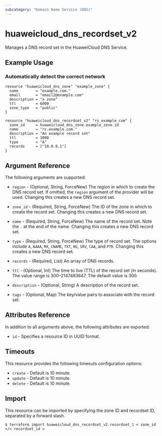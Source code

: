 ```yaml
---
subcategory: "Domain Name Service (DNS)"
---
```


# huaweicloud_dns_recordset_v2

Manages a DNS record set in the HuaweiCloud DNS Service.

## Example Usage

### Automatically detect the correct network

```hcl
resource "huaweicloud_dns_zone" "example_zone" {
  name        = "example.com."
  email       = "email2@example.com"
  description = "a zone"
  ttl         = 6000
  zone_type   = "public"
}

resource "huaweicloud_dns_recordset_v2" "rs_example_com" {
  zone_id     = huaweicloud_dns_zone.example_zone.id
  name        = "rs.example.com."
  description = "An example record set"
  ttl         = 3000
  type        = "A"
  records     = ["10.0.0.1"]
}
```

## Argument Reference

The following arguments are supported:

* `region` - (Optional, String, ForceNew) The region in which to create the DNS record set. If omitted, the `region`
  argument of the provider will be used. Changing this creates a new DNS record set.

* `zone_id` - (Required, String, ForceNew) The ID of the zone in which to create the record set. Changing this creates a
  new DNS record set.

* `name` - (Required, String, ForceNew) The name of the record set. Note the `.` at the end of the name. Changing this
  creates a new DNS record set.

* `type` - (Required, String, ForceNew) The type of record set. The options include `A`, `AAAA`, `MX`,
  `CNAME`, `TXT`, `NS`, `SRV`, `CAA`, and `PTR`. Changing this creates a new DNS record set.

* `records` - (Required, List) An array of DNS records.

* `ttl` - (Optional, Int) The time to live (TTL) of the record set (in seconds). The value range is 300–2147483647. The
  default value is 300.

* `description` - (Optional, String) A description of the record set.

* `tags` - (Optional, Map) The key/value pairs to associate with the record set.

## Attributes Reference

In addition to all arguments above, the following attributes are exported:

* `id` - Specifies a resource ID in UUID format.

## Timeouts

This resource provides the following timeouts configuration options:

* `create` - Default is 10 minute.
* `update` - Default is 10 minute.
* `delete` - Default is 10 minute.

## Import

This resource can be imported by specifying the zone ID and recordset ID, separated by a forward slash.

```
$ terraform import huaweicloud_dns_recordset_v2.recordset_1 < zone_id >/< recordset_id >
```
